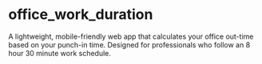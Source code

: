 # office_work_duration
A lightweight, mobile-friendly web app that calculates your office out-time based on your punch-in time. Designed for professionals who follow an 8 hour 30 minute work schedule.
